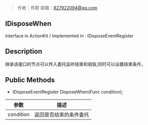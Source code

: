 >作者：布鞋     邮箱：827922094@qq.com

## IDisposeWhen

interface in ActionKit /  Implemented in : IDisposeEventRegister

## Description

继承该接口的节点可以传入委托监听结束和销毁,同时可以设置结束条件。

## Public Methods

- IDisposeEventRegister DisposeWhen(Func<bool> condition);

| 参数            | 描述                 |
| --------------- | -------------------- |
| condition | 返回是否结束的条件委托 |
